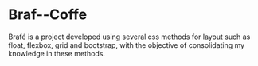 # Braf--Coffe
 Brafé is a project developed using several css methods for layout such as float, flexbox, grid and bootstrap, with the objective of consolidating my knowledge in these methods.
